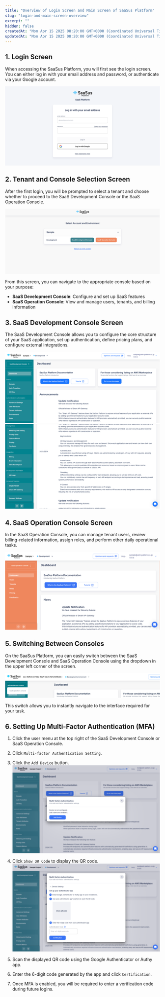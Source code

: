 ```yaml
---
title: "Overview of Login Screen and Main Screen of SaaSus Platform"
slug: "login-and-main-screen-overview"
excerpt: ""
hidden: false
createdAt: "Mon Apr 15 2025 08:20:00 GMT+0000 (Coordinated Universal Time)"
updatedAt: "Mon Apr 15 2025 08:20:00 GMT+0000 (Coordinated Universal Time)"
---
```


## 1. Login Screen

When accessing the SaaSus Platform, you will first see the login screen.
You can either log in with your email address and password, or authenticate via your Google account.

![Login Screen](/img/part-3/login-and-main-screen-overview/login.png)

## 2. Tenant and Console Selection Screen

After the first login, you will be prompted to select a tenant and choose whether to proceed to the SaaS Development Console or the SaaS Operation Console.

![Tenant and Console Selection Screen](/img/part-3/login-and-main-screen-overview/select-environment.png)

From this screen, you can navigate to the appropriate console based on your purpose:

* **SaaS Development Console**: Configure and set up SaaS features
* **SaaS Operation Console**: View and manage users, tenants, and billing information

## 3. SaaS Development Console Screen

The SaaS Development Console allows you to configure the core structure of your SaaS application, set up authentication, define pricing plans, and configure external integrations.

![Development Console Screen 1](/img/part-3/login-and-main-screen-overview/saas-development-console-01.png)
![Development Console Screen 2](/img/part-3/login-and-main-screen-overview/saas-development-console-02.png)

## 4. SaaS Operation Console Screen

In the SaaS Operation Console, you can manage tenant users, review billing-related information, assign roles, and perform other daily operational tasks.

![Operation Console Screen](/img/part-3/login-and-main-screen-overview/saas-operation-console.png)

## 5. Switching Between Consoles

On the SaaSus Platform, you can easily switch between the SaaS Development Console and SaaS Operation Console using the dropdown in the upper left corner of the screen.

![Console Switching](/img/part-3/login-and-main-screen-overview/console-switching.png)

This switch allows you to instantly navigate to the interface required for your task.

## 6. Setting Up Multi-Factor Authentication (MFA)

1. Click the user menu at the top right of the SaaS Development Console or SaaS Operation Console.

2. Click `Multi-factor Authentication Setting`.

3. Click the `Add Device` button.
   ![multi-factor-authentication-1](/img/part-3/login-and-main-screen-overview/multi-factor-authentication-1.png)

4. Click `Show QR Code` to display the QR code.
   ![multi-factor-authentication-2](/img/part-3/login-and-main-screen-overview/multi-factor-authentication-2.png)

5. Scan the displayed QR code using the Google Authenticator or Authy app.

6. Enter the 6-digit code generated by the app and click `Certification`.

7. Once MFA is enabled, you will be required to enter a verification code during future logins.
